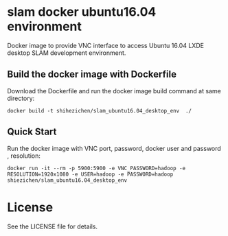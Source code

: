 slam docker ubuntu16.04 environment
=========================
Docker image to provide VNC interface to access Ubuntu 16.04 LXDE desktop SLAM development environment.

Build the docker image with Dockerfile
-------------------------
Download the Dockerfile and run the docker image build command at same directory:

```
docker build -t shihezichen/slam_ubuntu16.04_desktop_env  ./
```

Quick Start
-------------------------
Run the docker image with VNC port, password, docker user and password , resolution:

```
docker run -it --rm -p 5900:5900 -e VNC_PASSWORD=hadoop -e RESOLUTION=1920x1080 -e USER=hadoop -e PASSWORD=hadoop  shiezichen/slam_ubuntu16.04_desktop_env
```


License
==================

See the LICENSE file for details.
